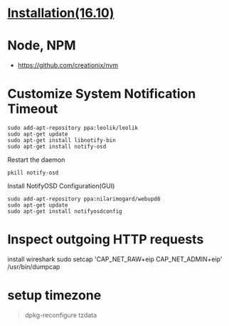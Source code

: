 # [Installation(16.10)](https://www.digitalocean.com/community/tutorials/how-to-install-node-js-on-ubuntu-16-04)

# Node, NPM
- https://github.com/creationix/nvm

# Customize System Notification Timeout

    sudo add-apt-repository ppa:leolik/leolik
    sudo apt-get update
    sudo apt-get install libnotify-bin 
    sudo apt-get install notify-osd

Restart the daemon
    
    pkill notify-osd

Install NotifyOSD Configuration(GUI)

    sudo add-apt-repository ppa:nilarimogard/webupd8
    sudo apt-get update
    sudo apt-get install notifyosdconfig


# Inspect outgoing HTTP requests

install wireshark
sudo setcap 'CAP_NET_RAW+eip CAP_NET_ADMIN+eip' /usr/bin/dumpcap

# setup timezone

> dpkg-reconfigure tzdata

